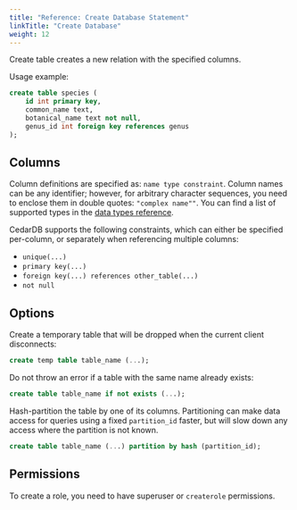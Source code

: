 ```yaml
---
title: "Reference: Create Database Statement"
linkTitle: "Create Database"
weight: 12
---
```


Create table creates a new relation with the specified columns.

Usage example:

```sql
create table species (
    id int primary key,
    common_name text,
    botanical_name text not null,
    genus_id int foreign key references genus
);
```

## Columns

Column definitions are specified as: `name type constraint`.
Column names can be any identifier; however, for arbitrary character sequences, you need to enclose them in double
quotes: `"complex name""`.
You can find a list of supported types in the [data types reference](/docs/references/datatypes).

CedarDB supports the following constraints, which can either be specified per-column, or separately when referencing
multiple columns:

* `unique(...)`
* `primary key(...)`
* `foreign key(...) references other_table(...)`
* `not null`

## Options

Create a temporary table that will be dropped when the current client disconnects:

```sql
create temp table table_name (...);
```

Do not throw an error if a table with the same name already exists:

```sql
create table table_name if not exists (...);
```

Hash-partition the table by one of its columns.
Partitioning can make data access for queries using a fixed `partition_id` faster, but will slow down any access where
the partition is not known.

```sql
create table table_name (...) partition by hash (partition_id);
```

## Permissions

To create a role, you need to have superuser or `createrole` permissions.
